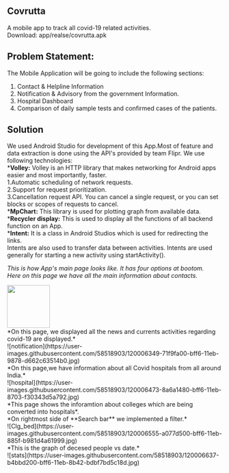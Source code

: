 ## Covrutta
A mobile app to track all covid-19 related activities.<br>
Download: app/realse/covrutta.apk
## Problem Statement:<br> 

The Mobile Application will be going to include the following sections:
1) Contact & Helpline Information
2) Notification & Advisory from the government Information.
3) Hospital Dashboard
4) Comparison of daily sample tests and confirmed cases of the patients. 

## Solution  <br>
We used Android Studio for development of this App.Most of feature and data extraction is done using the API's provided by team Flipr.
We use following technologies:<br>
***Volley:** Volley is an HTTP library that makes networking for Android apps easier and most importantly, faster.<br>1.Automatic scheduling of network requests.<br>2.Support for request prioritization.<br>3.Cancellation request API. You can cancel a single request, or you can set blocks or scopes of requests to cancel.<br>
***MpChart:** This library is used for plotting graph from available data.<br>
***Recycler display:** This is used to display all the functions of all backend function on an App.<br>
***Intent:** It is a class in Android Studios which is used for redirecting the links.<br>
Intents are also used to transfer data between activities. Intents are used generally for starting a new activity using startActivity().<br>

*This is how App's main page looks like. It has four options at bootom.<br>Here on this page we have all the main information about contacts.*<br> 

<img src="https://user-images.githubusercontent.com/58518903/120006219-4f67e100-bff6-11eb-9527-133b7489de3f.jpg" width="100">
<br>
*On this page, we displayed all the news and currents activities regarding covid-19 are displayed.*<br>
![notification](https://user-images.githubusercontent.com/58518903/120006349-71f9fa00-bff6-11eb-9878-d662c63514b0.jpg)
<br>
*On this page,we have information about all Covid hospitals from all around India.*<br>
![hospital](https://user-images.githubusercontent.com/58518903/120006473-8a6a1480-bff6-11eb-8703-f30343d5a792.jpg)
<br>
*This page shows the inforamtion about colleges which are being converted into hospitals*.<br>*On rightmost side of **Search bar** we implemented a filter.*<br>
![Clg_bed](https://user-images.githubusercontent.com/58518903/120006555-a077d500-bff6-11eb-885f-b981d4a61999.jpg)
<br>
*This is the graph of decesed people vs date.*<br>
![stats](https://user-images.githubusercontent.com/58518903/120006637-b4bbd200-bff6-11eb-8b42-bdbf7bd5c18d.jpg)
<br>

